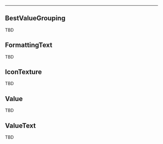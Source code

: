 ___

## BestValueGrouping

TBD

## FormattingText

TBD

## IconTexture

TBD

## Value

TBD

## ValueText

TBD